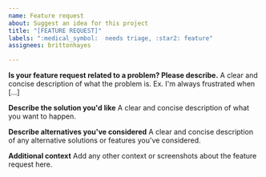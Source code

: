 ```yaml
---
name: Feature request
about: Suggest an idea for this project
title: "[FEATURE REQUEST]"
labels: ":medical_symbol:  needs triage, :star2: feature"
assignees: brittonhayes

---
```


**Is your feature request related to a problem? Please describe.**
A clear and concise description of what the problem is. Ex. I'm always frustrated when [...]

**Describe the solution you'd like**
A clear and concise description of what you want to happen.

**Describe alternatives you've considered**
A clear and concise description of any alternative solutions or features you've considered.

**Additional context**
Add any other context or screenshots about the feature request here.
